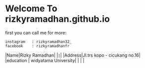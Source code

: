 # Welcome To rizkyramadhan.github.io
first you can call me for more: 

```
instagram   : rizkyramadhan32_
facebook    : rizkyramadhanfr
```

|Name|Rizky Ramadhan|
|```|```|
|Address|Jl.trs kopo - cicukang no.16|
|education | widyatama University|
|   |   |
